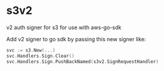 # s3v2
v2 auth signer for s3 for use with aws-go-sdk

Add v2 signer to go sdk by passing this new signer like:
```go
svc := s3.New(...)
svc.Handlers.Sign.Clear()
svc.Handlers.Sign.PushBackNamed(s3v2.SignRequestHandler)
```
